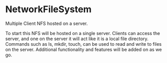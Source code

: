 # NetworkFileSystem
Multiple Client NFS hosted on a server.

To start this NFS will be hosted on a single server. Clients can access the server, and one on the server it will act like it is a local file directory. Commands such as ls, mkdir, touch, can be used to read and write to files on the server. Additional functionality and features will be added on as we go.
